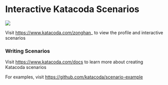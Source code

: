 # Interactive Katacoda Scenarios

[![](http://shields.katacoda.com/katacoda/zonghan_/count.svg)](https://www.katacoda.com/zonghan_ "Get your profile on Katacoda.com")

Visit https://www.katacoda.com/zonghan_ to view the profile and interactive scenarios

### Writing Scenarios
Visit https://www.katacoda.com/docs to learn more about creating Katacoda scenarios

For examples, visit https://github.com/katacoda/scenario-example
